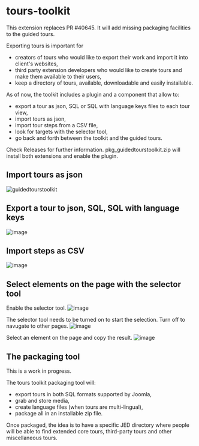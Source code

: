 # tours-toolkit

This extension replaces PR #40645.
It will add missing packaging facilities to the guided tours.

Exporting tours is important for
- creators of tours who would like to export their work and import it into client's websites,
- third party extension developers who would like to create tours and make them available to their users,
- keep a directory of tours, available, downloadable and easily installable.

As of now, the toolkit includes a plugin and a component that allow to:
- export a tour as json, SQL or SQL with language keys files to each tour view,
- import tours as json,
- import tour steps from a CSV file,
- look for targets with the selector tool,
- go back and forth between the toolkit and the guided tours.

Check Releases for further information.
pkg_guidedtourstoolkit.zip will install both extensions and enable the plugin.

## Import tours as json
![guidedtourstoolkit](https://github.com/joomla-extensions/tours-toolkit/assets/5964177/ed78f41c-9f31-4247-b82b-c0b4378ec5b8)

## Export a tour to json, SQL, SQL with language keys
![image](https://github.com/user-attachments/assets/961d52b4-bf68-4f45-a8fd-9a5789f427c8)

## Import steps as CSV
![image](https://github.com/user-attachments/assets/a8f7774f-3ef0-4ed9-99ca-4422a35a99e4)

## Select elements on the page with the selector tool

Enable the selector tool.
![image](https://github.com/user-attachments/assets/22314f2a-caa5-49d9-b2e1-35fb26a3bb14)

The selector tool needs to be turned on to start the selection. Turn off to navugate to other pages.
![image](https://github.com/user-attachments/assets/7738acca-64ab-42d4-9d24-5ee2af2414c2)

Select an element on the page and copy the result.
![image](https://github.com/user-attachments/assets/72611625-d0db-4394-ae8c-1dd8ad30bef1)

## The packaging tool

This is a work in progress.

The tours toolkit packaging tool will:
- export tours in both SQL formats supported by Joomla,
- grab and store media,
- create language files (when tours are multi-lingual),
- package all in an installable zip file.

Once packaged, the idea is to have a specific JED directory where people will be able to find extended core tours, third-party tours and other miscellaneous tours.
